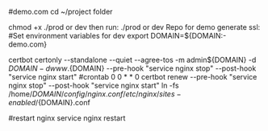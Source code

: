 #demo.com
cd ~/project folder

chmod +x ./prod or dev
then run: ./prod or dev
Repo for demo
generate ssl:
#Set environment variables for dev
export DOMAIN=${DOMAIN:-demo.com}

certbot certonly --standalone --quiet --agree-tos -m admin${DOMAIN} -d ${DOMAIN} -d www.${DOMAIN} --pre-hook "service nginx stop" --post-hook "service nginx start"
#crontab
0 0 * * 0 certbot renew --pre-hook "service nginx stop" --post-hook "service nginx start"
ln -fs /home/${DOMAIN}/config/nginx.conf /etc/nginx/sites-enabled/${DOMAIN}.conf

#restart nginx
service nginx restart